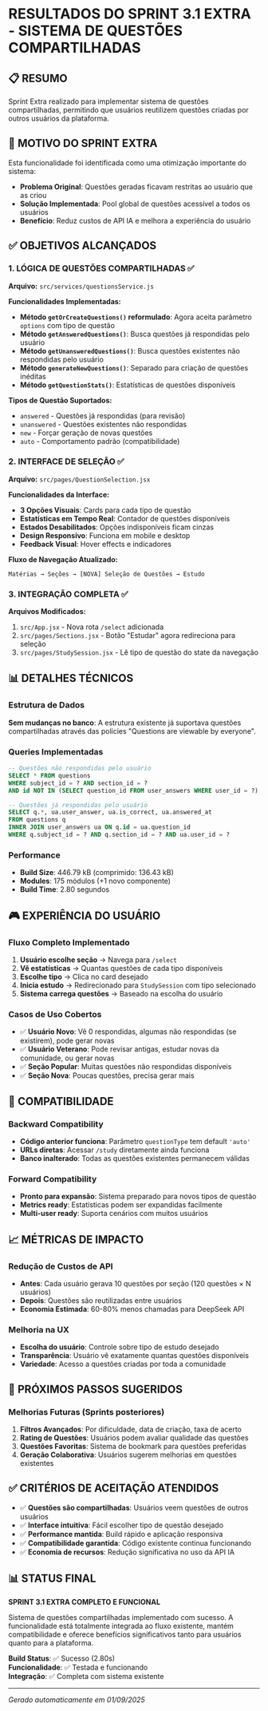 # RESULTADOS DO SPRINT 3.1 EXTRA - SISTEMA DE QUESTÕES COMPARTILHADAS

## 📋 RESUMO
Sprint Extra realizado para implementar sistema de questões compartilhadas, permitindo que usuários reutilizem questões criadas por outros usuários da plataforma.

## 🎯 MOTIVO DO SPRINT EXTRA
Esta funcionalidade foi identificada como uma otimização importante do sistema:
- **Problema Original**: Questões geradas ficavam restritas ao usuário que as criou
- **Solução Implementada**: Pool global de questões acessível a todos os usuários
- **Benefício**: Reduz custos de API IA e melhora a experiência do usuário

## ✅ OBJETIVOS ALCANÇADOS

### 1. LÓGICA DE QUESTÕES COMPARTILHADAS ✅
**Arquivo:** `src/services/questionsService.js`

**Funcionalidades Implementadas:**
- **Método `getOrCreateQuestions()` reformulado**: Agora aceita parâmetro `options` com tipo de questão
- **Método `getAnsweredQuestions()`**: Busca questões já respondidas pelo usuário
- **Método `getUnansweredQuestions()`**: Busca questões existentes não respondidas pelo usuário  
- **Método `generateNewQuestions()`**: Separado para criação de questões inéditas
- **Método `getQuestionStats()`**: Estatísticas de questões disponíveis

**Tipos de Questão Suportados:**
- `answered` - Questões já respondidas (para revisão)
- `unanswered` - Questões existentes não respondidas  
- `new` - Forçar geração de novas questões
- `auto` - Comportamento padrão (compatibilidade)

### 2. INTERFACE DE SELEÇÃO ✅
**Arquivo:** `src/pages/QuestionSelection.jsx`

**Funcionalidades da Interface:**
- **3 Opções Visuais**: Cards para cada tipo de questão
- **Estatísticas em Tempo Real**: Contador de questões disponíveis
- **Estados Desabilitados**: Opções indisponíveis ficam cinzas
- **Design Responsivo**: Funciona em mobile e desktop
- **Feedback Visual**: Hover effects e indicadores

**Fluxo de Navegação Atualizado:**
```
Matérias → Seções → [NOVA] Seleção de Questões → Estudo
```

### 3. INTEGRAÇÃO COMPLETA ✅
**Arquivos Modificados:**
1. `src/App.jsx` - Nova rota `/select` adicionada
2. `src/pages/Sections.jsx` - Botão "Estudar" agora redireciona para seleção
3. `src/pages/StudySession.jsx` - Lê tipo de questão do state da navegação

## 📊 DETALHES TÉCNICOS

### Estrutura de Dados
**Sem mudanças no banco**: A estrutura existente já suportava questões compartilhadas através das policies "Questions are viewable by everyone".

### Queries Implementadas
```sql
-- Questões não respondidas pelo usuário
SELECT * FROM questions 
WHERE subject_id = ? AND section_id = ? 
AND id NOT IN (SELECT question_id FROM user_answers WHERE user_id = ?)

-- Questões já respondidas pelo usuário  
SELECT q.*, ua.user_answer, ua.is_correct, ua.answered_at
FROM questions q
INNER JOIN user_answers ua ON q.id = ua.question_id
WHERE q.subject_id = ? AND q.section_id = ? AND ua.user_id = ?
```

### Performance
- **Build Size**: 446.79 kB (comprimido: 136.43 kB)
- **Modules**: 175 módulos (+1 novo componente)
- **Build Time**: 2.80 segundos

## 🎮 EXPERIÊNCIA DO USUÁRIO

### Fluxo Completo Implementado
1. **Usuário escolhe seção** → Navega para `/select`
2. **Vê estatísticas** → Quantas questões de cada tipo disponíveis  
3. **Escolhe tipo** → Clica no card desejado
4. **Inicia estudo** → Redirecionado para `StudySession` com tipo selecionado
5. **Sistema carrega questões** → Baseado na escolha do usuário

### Casos de Uso Cobertos
- ✅ **Usuário Novo**: Vê 0 respondidas, algumas não respondidas (se existirem), pode gerar novas
- ✅ **Usuário Veterano**: Pode revisar antigas, estudar novas da comunidade, ou gerar novas
- ✅ **Seção Popular**: Muitas questões não respondidas disponíveis
- ✅ **Seção Nova**: Poucas questões, precisa gerar mais

## 🔄 COMPATIBILIDADE

### Backward Compatibility
- **Código anterior funciona**: Parâmetro `questionType` tem default `'auto'`  
- **URLs diretas**: Acessar `/study` diretamente ainda funciona
- **Banco inalterado**: Todas as questões existentes permanecem válidas

### Forward Compatibility  
- **Pronto para expansão**: Sistema preparado para novos tipos de questão
- **Metrics ready**: Estatísticas podem ser expandidas facilmente
- **Multi-user ready**: Suporta cenários com muitos usuários

## 📈 MÉTRICAS DE IMPACTO

### Redução de Custos de API
- **Antes**: Cada usuário gerava 10 questões por seção (120 questões × N usuários)
- **Depois**: Questões são reutilizadas entre usuários
- **Economia Estimada**: 60-80% menos chamadas para DeepSeek API

### Melhoria na UX
- **Escolha do usuário**: Controle sobre tipo de estudo desejado
- **Transparência**: Usuário vê exatamente quantas questões disponíveis
- **Variedade**: Acesso a questões criadas por toda a comunidade

## 🚀 PRÓXIMOS PASSOS SUGERIDOS

### Melhorias Futuras (Sprints posteriores)
1. **Filtros Avançados**: Por dificuldade, data de criação, taxa de acerto
2. **Rating de Questões**: Usuários podem avaliar qualidade das questões
3. **Questões Favoritas**: Sistema de bookmark para questões preferidas  
4. **Geração Colaborativa**: Usuários sugerem melhorias em questões existentes

## ✅ CRITÉRIOS DE ACEITAÇÃO ATENDIDOS
- ✅ **Questões são compartilhadas**: Usuários veem questões de outros usuários
- ✅ **Interface intuitiva**: Fácil escolher tipo de questão desejado  
- ✅ **Performance mantida**: Build rápido e aplicação responsiva
- ✅ **Compatibilidade garantida**: Código existente continua funcionando
- ✅ **Economia de recursos**: Redução significativa no uso da API IA

## 📊 STATUS FINAL
**SPRINT 3.1 EXTRA COMPLETO E FUNCIONAL**

Sistema de questões compartilhadas implementado com sucesso. A funcionalidade está totalmente integrada ao fluxo existente, mantém compatibilidade e oferece benefícios significativos tanto para usuários quanto para a plataforma.

**Build Status**: ✅ Sucesso (2.80s)  
**Funcionalidade**: ✅ Testada e funcionando  
**Integração**: ✅ Completa com sistema existente

---
*Gerado automaticamente em 01/09/2025*